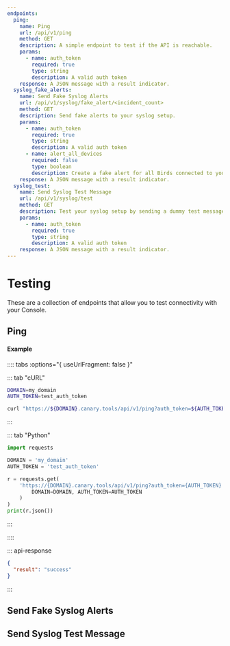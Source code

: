 ```yaml
---
endpoints:
  ping:
    name: Ping
    url: /api/v1/ping
    method: GET
    description: A simple endpoint to test if the API is reachable.
    params:
      - name: auth_token
        required: true
        type: string
        description: A valid auth token
    response: A JSON message with a result indicator.
  syslog_fake_alerts:
    name: Send Fake Syslog Alerts
    url: /api/v1/syslog/fake_alert/<incident_count>
    method: GET
    description: Send fake alerts to your syslog setup.
    params:
      - name: auth_token
        required: true
        type: string
        description: A valid auth token
      - name: alert_all_devices
        required: false
        type: boolean
        description: Create a fake alert for all Birds connected to your Console
    response: A JSON message with a result indicator.
  syslog_test:
    name: Send Syslog Test Message
    url: /api/v1/syslog/test
    method: GET
    description: Test your syslog setup by sending a dummy test message.
    params:
      - name: auth_token
        required: true
        type: string
        description: A valid auth token
    response: A JSON message with a result indicator.
---
```

# Testing

These are a collection of endpoints that allow you to test connectivity with your Console.

<APIEndpoints :endpoints="$page.frontmatter.endpoints" :path="$page.regularPath"/>

## Ping

<APIDetails :endpoint="$page.frontmatter.endpoints.ping"/>

#### Example

:::: tabs :options="{ useUrlFragment: false }"

::: tab "cURL"

``` bash
DOMAIN=my_domain
AUTH_TOKEN=test_auth_token

curl "https://${DOMAIN}.canary.tools/api/v1/ping?auth_token=${AUTH_TOKEN}"
```

:::


::: tab "Python"

``` python
import requests

DOMAIN = 'my_domain'
AUTH_TOKEN = 'test_auth_token'

r = requests.get(
    'https://{DOMAIN}.canary.tools/api/v1/ping?auth_token={AUTH_TOKEN}'.format(
        DOMAIN=DOMAIN, AUTH_TOKEN=AUTH_TOKEN
    )
)
print(r.json())
```

:::

::::


::: api-response
```json
{
  "result": "success"
}
```
:::

## Send Fake Syslog Alerts

<APIDetails :endpoint="$page.frontmatter.endpoints.syslog_fake_alerts"/>

## Send Syslog Test Message

<APIDetails :endpoint="$page.frontmatter.endpoints.syslog_test"/>